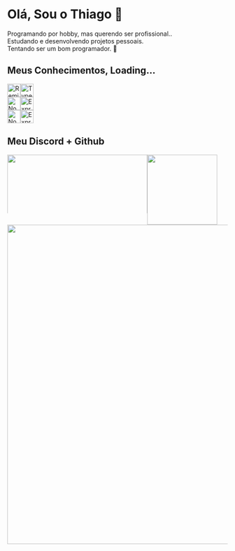 # Olá, Sou o Thiago 🧩
<div>
	Programando por hobby, mas querendo ser profissional..</br>
	Estudando e desenvolvendo projetos pessoais.</br>
	Tentando ser um bom programador. 🧶</br> 
</div>

## Meus Conhecimentos, Loading... 
<div style="display: flex; flex-direction: row; justify-content: flex-center;">
  <img src="https://img.shields.io/badge/python-3670A0?style=for-the-badge&logo=python&logoColor=ffdd54" height="30" alt="Remix" />
  <img src="https://img.shields.io/badge/javascript-%23323330.svg?style=for-the-badge&logo=javascript&logoColor=%23F7DF1E" height="30" alt="Typescript" />
</div>

<div style="display: flex; flex-direction: row; justify-content: flex-center;">
  <img src="https://img.shields.io/badge/django-%23092E20.svg?style=for-the-badge&logo=django&logoColor=white" height="30" alt="NodeJS" />
  <img src="https://img.shields.io/badge/flask-%23000.svg?style=for-the-badge&logo=flask&logoColor=white" height="30" alt="ExpressJS" />
</div>

<div style="display: flex; flex-direction: row; justify-content: flex-center;">
  <img src="https://img.shields.io/badge/html5-%23E34F26.svg?style=for-the-badge&logo=html5&logoColor=white" height="30" alt="NodeJS" />
  <img src="https://img.shields.io/badge/css3-%231572B6.svg?style=for-the-badge&logo=css3&logoColor=white" height="30" alt="ExpressJS" />
</div>

## Meu Discord + Github
<div style="display: flex; flex-direction: column">
  <div style="display: flex; flex-direction: row;">
    <img
	style="min-width: 134px; max-height: 134px;"
	width="320"
        src="https://lanyard.kyrie25.me/api/166331543378198528?waveColor=9745F5&waveSpotifyColor=9745F5&theme=dark&bg=000000&animated=false&borderRadius=10px&&idleMessage=wow%20my%20spotify%20isn%27t%20playing%20anything%20right%20now?%20Im%20probably%20focused%20on%20my%20code%20then"
     />
     <img
	style="min-width: 160px;"
	height="160"
        src="https://streak-stats.demolab.com/?user=ithiagodev&theme=chartreuse_dark&hide_border=true&date_format=M%20j%5B%2C%20Y%5D"
      />
   </div>
   <div style="display: flex; flex-direction: column">
      <img
	width="730"
        src="http://github-profile-summary-cards.vercel.app/api/cards/profile-details?username=ithiagodev&theme=chartreuse_dark"
      />
   </div
</div>

